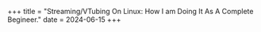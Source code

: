 +++
title = "Streaming/VTubing On Linux: How I am Doing It As A Complete Begineer."
date = 2024-06-15
+++

<!-- 
    OS: Fedora Workstation 
    OBS (Flatpak) - For Streaming
    OBS Plugins: 
        Gstreamer / Gstreamer VA-API - Streaming Using Intel IGPU
        Droid-Cam 
        Closed Captioning     
    Warehouse (Flatpak) - Rolling Back OBS when OBS Updates Break My Plugins.        
    Lutris (Flatpak) - Running Some Vtuber Software In Wine Easily.
    Itch Desktop App (Flatpak): Managing Some Vtuber Software off Itch.io
    
    Vtubing Software:
        veadotube mini (Itch) -
        VSeeFace (Wine) - 

    Making The Videos
    Video Editng:
        Video Editors:
            KDENLive (Flatpak) -
            Pitvi (Flatpak) -
            Shotcut (Flatpak) -
        Misc:
            Handbrake (Flatpak) -
            Parabolic (Flatpak) -
            YT-DLP (RPM) -

    Photo Editors:
        GIMP 3 (beta Flatpak) -
        Krita (Flatpak) -

    Website Deisgn:
        Inkscape (Flatpak) - 
        Visual Studio Code (RPM) -
        Zola (RPM COPR) - 

 -->